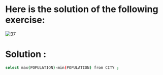 # Here is the solution of the following exercise:
![37](https://github.com/lamia-datalover/SQL_Hackerrank_exercises/assets/145395677/f35574fa-2ea0-4dfe-8beb-fe8277d35378)
# Solution :
```bash
select max(POPULATION)-min(POPULATION) from CITY ;
```
